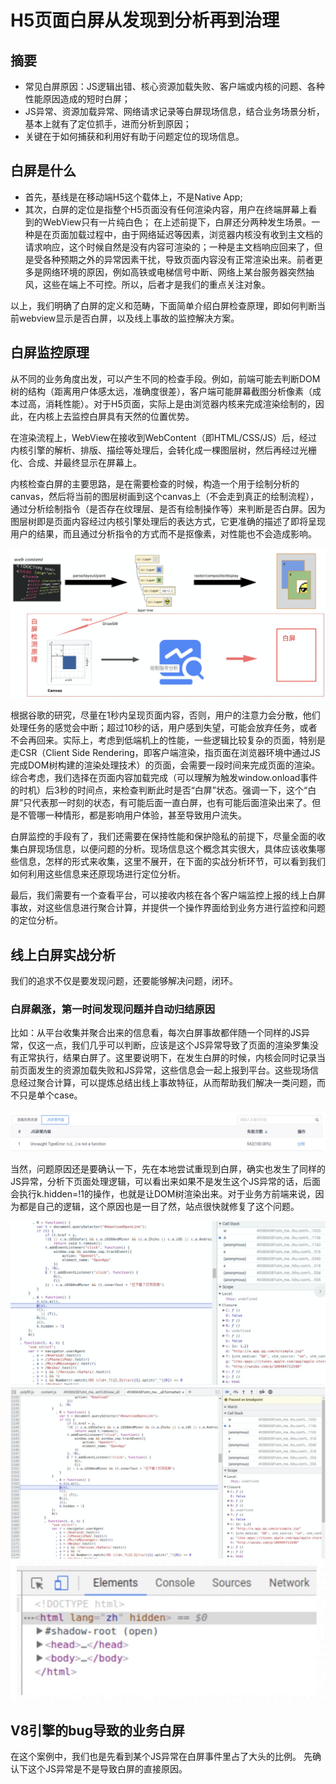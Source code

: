 # H5页面白屏从发现到分析再到治理

## 摘要

* 常见白屏原因：JS逻辑出错、核心资源加载失败、客户端或内核的问题、各种性能原因造成的短时白屏；
* JS异常、资源加载异常、网络请求记录等白屏现场信息，结合业务场景分析，基本上就有了定位抓手，进而分析到原因；
* 关键在于如何捕获和利用好有助于问题定位的现场信息。

## 白屏是什么

* 首先，基线是在移动端H5这个载体上，不是Native App;
* 其次，白屏的定位是指整个H5页面没有任何渲染内容，用户在终端屏幕上看到的WebView只有一片纯白色；
在上述前提下，白屏还分两种发生场景。一种是在页面加载过程中，由于网络延迟等因素，浏览器内核没有收到主文档的请求响应，这个时候自然是没有内容可渲染的；一种是主文档响应回来了，但是受各种预期之外的异常因素干扰，导致页面内容没有正常渲染出来。前者更多是网络环境的原因，例如高铁或电梯信号中断、网络上某台服务器突然抽风，这些在端上不可控。所以，后者才是我们的重点关注对象。

以上，我们明确了白屏的定义和范畴，下面简单介绍白屏检查原理，即如何判断当前webview显示是否白屏，以及线上事故的监控解决方案。

## 白屏监控原理

从不同的业务角度出发，可以产生不同的检查手段。例如，前端可能去判断DOM树的结构（距离用户体感太远，准确度很差），客户端可能屏幕截图分析像素（成本过高，消耗性能）。对于H5页面，实际上是由浏览器内核来完成渲染绘制的，因此，在内核上去监控白屏具有天然的位置优势。

在渲染流程上，WebView在接收到WebContent（即HTML/CSS/JS）后，经过内核引擎的解析、排版、描绘等处理后，会转化成一棵图层树，然后再经过光栅化、合成、并最终显示在屏幕上。

内核检查白屏的主要思路，是在需要检查的时候，构造一个用于绘制分析的canvas，然后将当前的图层树画到这个canvas上（不会走到真正的绘制流程），通过分析绘制指令（是否存在纹理层、是否有绘制操作等）来判断是否白屏。因为图层树即是页面内容经过内核引擎处理后的表达方式，它更准确的描述了即将呈现用户的结果，而且通过分析指令的方式而不是抠像素，对性能也不会造成影响。

![web-content](/assets/web-content.png)

根据谷歌的研究，尽量在1秒内呈现页面内容，否则，用户的注意力会分散，他们处理任务的感觉会中断；超过10秒的话，用户感到失望，可能会放弃任务，或者不会再回来。实际上，考虑到低端机上的性能，一些逻辑比较复杂的页面，特别是走CSR（Client Side Rendering，即客户端渲染，指页面在浏览器环境中通过JS完成DOM树构建的渲染处理技术）的页面，会需要一段时间来完成页面的渲染。综合考虑，我们选择在页面内容加载完成（可以理解为触发window.onload事件的时机）后3秒的时间点，来检查判断此时是否“白屏”状态。强调一下，这个“白屏”只代表那一时刻的状态，有可能后面一直白屏，也有可能后面渲染出来了。但是不管哪一种情形，都是影响用户体验，甚至导致用户流失。

白屏监控的手段有了，我们还需要在保持性能和保护隐私的前提下，尽量全面的收集白屏现场信息，以便问题的分析。现场信息这个概念其实很大，具体应该收集哪些信息，怎样的形式来收集，这里不展开，在下面的实战分析环节，可以看到我们如何利用这些信息来还原现场进行定位分析。

最后，我们需要有一个查看平台，可以接收内核在各个客户端监控上报的线上白屏事故，对这些信息进行聚合计算，并提供一个操作界面给到业务方进行监控和问题的定位分析。

## 线上白屏实战分析

我们的追求不仅是要发现问题，还要能够解决问题，闭环。

### 白屏飙涨，第一时间发现问题并自动归结原因

比如：从平台收集并聚合出来的信息看，每次白屏事故都伴随一个同样的JS异常，仅这一点，我们几乎可以判断，应该是这个JS异常导致了页面的渲染罗集没有正常执行，结果白屏了。这里要说明下，在发生白屏的时候，内核会同时记录当前页面发生的资源加载失败和JS异常，这些信息会一起上报到平台。这些现场信息经过聚合计算，可以提炼总结出线上事故特征，从而帮助我们解决一类问题，而不只是单个case。

![js-error](/assets/js-error.png)

当然，问题原因还是要确认一下，先在本地尝试重现到白屏，确实也发生了同样的JS异常，分析下页面处理逻辑，可以看出来如果不是发生这个JS异常的话，后面会执行k.hidden=!1的操作，也就是让DOM树渲染出来。对于业务方前端来说，因为都是自己的逻辑，这个原因也是一目了然，站点很快就修复了这个问题。

![js-error2](/assets/js-error2.png)
![js-error3](/assets/js-error3.png)
![js-error-elements](/assets/js-error-elements.png)

## V8引擎的bug导致的业务白屏

在这个案例中，我们也是先看到某个JS异常在白屏事件里占了大头的比例。
先确认下这个JS异常是不是导致白屏的直接原因。


